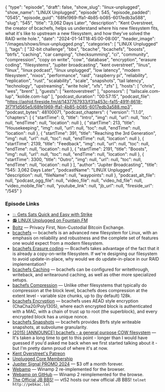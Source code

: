 {
  "type": "episode",
  "draft": false,
  "show_slug": "linux-unplugged",
  "show_name": "LINUX Unplugged",
  "episode": 545,
  "episode_padded": "0545",
  "episode_guid": "68fe1969-ffa1-4b85-b085-6017edb3a588",
  "slug": "545",
  "title": "3,062 Days Later",
  "description": "Kent Overstreet, the creator of bcachefs, helps us understand where his new filesystem fits, what it's like to upstream a new filesystem, and how they've solved the RAID write hole.",
  "date": "2024-01-14T18:45:00-08:00",
  "header_image": "/images/shows/linux-unplugged.png",
  "categories": [
    "LINUX Unplugged"
  ],
  "tags": [
    "32-bit challenge",
    "bbs",
    "bcache",
    "bcachefs",
    "boosts",
    "btrfs",
    "caching",
    "car camping",
    "checksumming",
    "ci",
    "community",
    "compression",
    "copy on write",
    "cow",
    "database",
    "encryption",
    "erasure coding",
    "filesystems",
    "jupiter broadcasting",
    "kent overstreet",
    "linus",
    "linux",
    "linux podcast",
    "linux unplugged",
    "low latency",
    "modern filesystem",
    "nixos",
    "performance",
    "raid",
    "raspberry pi",
    "reliability",
    "replication",
    "rust",
    "scalability",
    "scale",
    "snapshots",
    "tail latency",
    "technology",
    "upstreaming",
    "write hole",
    "xfs",
    "zfs"
  ],
  "hosts": [
    "chris",
    "wes",
    "brent"
  ],
  "guests": [
    "kentoverstreet"
  ],
  "sponsors": [
    "tailscale.com-lup",
    "kolide.com-lup"
  ],
  "podcast_duration": "00:57:15",
  "podcast_file": "https://aphid.fireside.fm/d/1437767933/f31a453c-fa15-491f-8618-3f71f1d565e5/68fe1969-ffa1-4b85-b085-6017edb3a588.mp3",
  "podcast_bytes": 48100071,
  "podcast_chapters": {
    "version": "1.1.0",
    "chapters": [
      {
        "startTime": 0,
        "title": "Intro",
        "img": null,
        "url": null,
        "toc": null,
        "endTime": null,
        "location": null
      },
      {
        "startTime": 213,
        "title": "Housekeeping",
        "img": null,
        "url": null,
        "toc": null,
        "endTime": null,
        "location": null
      },
      {
        "startTime": 391,
        "title": "Reaching the 3rd Generation",
        "img": null,
        "url": null,
        "toc": null,
        "endTime": null,
        "location": null
      },
      {
        "startTime": 2139,
        "title": "Feedback",
        "img": null,
        "url": null,
        "toc": null,
        "endTime": null,
        "location": null
      },
      {
        "startTime": 2191,
        "title": "Boosts",
        "img": null,
        "url": null,
        "toc": null,
        "endTime": null,
        "location": null
      },
      {
        "startTime": 3300,
        "title": "Outro",
        "img": null,
        "url": null,
        "toc": null,
        "endTime": null,
        "location": null
      }
    ],
    "author": "Jupiter Broadcasting",
    "title": "545: 3,062 Days Later",
    "podcastName": "LINUX Unplugged",
    "description": null,
    "fileName": null,
    "waypoints": null
  },
  "podcast_alt_file": null,
  "podcast_ogg_file": null,
  "video_file": null,
  "video_hd_file": null,
  "video_mobile_file": null,
  "youtube_link": null,
  "jb_url": null,
  "fireside_url": "/545"
}


### Episode Links

  * [💥 Gets Sats Quick and Easy with Strike](https://strike.me/ "💥 Gets Sats Quick and Easy with Strike")
  * [📻 LINUX Unplugged on Fountain.FM](https://www.fountain.fm/show/dWiuBeqpDSM86AwXRXov "📻 LINUX Unplugged on Fountain.FM")
  * [Boltz](https://boltz.exchange/ "Boltz") — Privacy First, Non-Custodial Bitcoin Exchange.
  * [bcachefs](https://bcachefs.org/ "bcachefs") — bcachefs is an advanced new filesystem for Linux, with an emphasis on reliability and robustness and the complete set of features one would expect from a modern filesystem. 
  * [bcachefs Erasure coding](https://bcachefs.org/ErasureCoding/ "bcachefs Erasure coding") — Bcachefs takes advantage of the fact that it is already a copy-on-write filesystem. If we're designing our filesystem to avoid update-in-place, why would we do update-in-place in our RAID implementation?
  * [bcachefs Caching](https://bcachefs.org/Caching/ "bcachefs Caching") — bcachefs can be configured for writethrough, writeback, and writearound caching, as well as other more specialized setups. 
  * [bachefs Compression](https://bcachefs.org/Compression/ "bachefs Compression") — Unlike other filesystems that typically do compression at the block level, bcachefs does compression at the extent level - variable size chunks, up to (by default) 128k.
  * [bcachefs Encryption](https://bcachefs.org/Encryption/ "bcachefs Encryption") — bcachefs uses AEAD style encryption (ChaCha20/Poly1305), where each encrypted block is authenticated with a MAC, with a chain of trust up to root (the superblock), and every encrypted block has a unique nonce. 
  * [bcachefs Snapshots](https://bcachefs.org/Snapshots/ "bcachefs Snapshots") — bcachefs provides Btrfs style writeable snapshots, at subvolume granularity. 
  * [(2015) [ANNOUNCE] bcachefs - a general purpose COW filesystem](https://lkml.org/lkml/2015/8/21/22 "\(2015\) \[ANNOUNCE\] bcachefs - a general purpose COW filesystem") — It's taken a long time to get to this point - longer than I would have guessed if you'd asked me back when we first started talking about it - but I'm pretty damn proud of where it's at now.
  * [Kent Overstreet's Patreon](https://www.patreon.com/bcachefs "Kent Overstreet's Patreon")
  * [Unplugged Core Membership](https://unpluggedcore.com/ "Unplugged Core Membership")
  * [Jupiter Signal PROMO 2024](https://jupitersignal.memberful.com/checkout?plan=74364&coupon=2024 "Jupiter Signal PROMO 2024") — $3 off a month forever. 
  * [Webamp](https://webamp.org/ "Webamp") — Winamp 2 re-implemented for the browser. 
  * [Webamp on GitHub](https://github.com/captbaritone/webamp "Webamp on GitHub") — Winamp 2 reimplemented for the browse. 
  * [The Official JB BBS!](http://pebkac.lol "The Official JB BBS!") — vt52 hosts our new official JB BBS! `telnet http://pebkac.lol`


